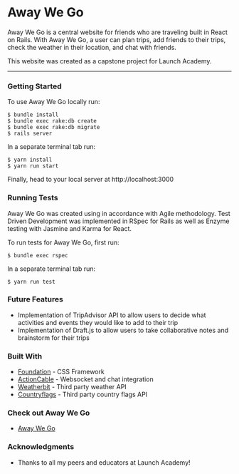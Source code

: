# Away We Go

Away We Go is a central website for friends who are traveling built in React on Rails. With Away We Go, a user can plan trips, add friends to their trips, check the weather in their location, and chat with friends.

This website was created as a capstone project for Launch Academy.

---

### Getting Started
To use Away We Go locally run:
```
$ bundle install
$ bundle exec rake:db create
$ bundle exec rake:db migrate
$ rails server
```
In a separate terminal tab run:
```
$ yarn install
$ yarn run start
```
Finally, head to your local server at http://localhost:3000


### Running Tests
Away We Go was created using in accordance with Agile methodology. Test Driven Development was implemented in RSpec for Rails as well as Enzyme testing with Jasmine and Karma for React.

To run tests for Away We Go, first run:
```
$ bundle exec rspec
```
In a separate terminal tab run:
```
$ yarn run test
```

### Future Features
* Implementation of TripAdvisor API to allow users to decide what activities and events they would like to add to their trip
* Implementation of Draft.js to allow users to take collaborative notes and brainstorm for their trips


### Built With
* [Foundation](https://foundation.zurb.com/sites/docs/) - CSS Framework
* [ActionCable](https://guides.rubyonrails.org/action_cable_overview.html) - Websocket and chat integration
* [Weatherbit](https://www.weatherbit.io/) - Third party weather API
* [Countryflags](https://countryflags.io/) - Third party country flags API

### Check out Away We Go
* [Away We Go](https://away-we-go.herokuapp.com/)

### Acknowledgments
* Thanks to all my peers and educators at Launch Academy!
